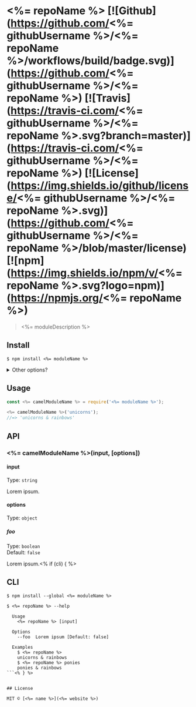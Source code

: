 # <%= repoName %> [![Github](https://github.com/<%= githubUsername %>/<%= repoName %>/workflows/build/badge.svg)](https://github.com/<%= githubUsername %>/<%= repoName %>) [![Travis](https://travis-ci.com/<%= githubUsername %>/<%= repoName %>.svg?branch=master)](https://travis-ci.com/<%= githubUsername %>/<%= repoName %>) [![License](https://img.shields.io/github/license/<%= githubUsername %>/<%= repoName %>.svg)](https://github.com/<%= githubUsername %>/<%= repoName %>/blob/master/license) [![npm](https://img.shields.io/npm/v/<%= repoName %>.svg?logo=npm)](https://npmjs.org/<%= repoName %>)

> <%= moduleDescription %>

## Install

```
$ npm install <%= moduleName %>
```

<details>
<summary>
  Other options?
</summary>

###### npm

```
$ npm install <%= moduleName %>
```

###### yarn

```
$ yarn add <%= moduleName %>
```

###### Github Registry

```
$ npm install abranhe@<%= moduleName %>
```

</details>

## Usage

```js
const <%= camelModuleName %> = require('<%= moduleName %>');

<%= camelModuleName %>('unicorns');
//=> 'unicorns & rainbows'
```

## API

### <%= camelModuleName %>(input, [options])

#### input

Type: `string`

Lorem ipsum.

#### options

Type: `object`

##### foo

Type: `boolean`<br>
Default: `false`

Lorem ipsum.<% if (cli) { %>


## CLI

```
$ npm install --global <%= moduleName %>
```

```
$ <%= repoName %> --help

  Usage
    <%= repoName %> [input]

  Options
    --foo  Lorem ipsum [Default: false]

  Examples
    $ <%= repoName %>
    unicorns & rainbows
    $ <%= repoName %> ponies
    ponies & rainbows
```<% } %>


## License

MIT © [<%= name %>](<%= website %>)
